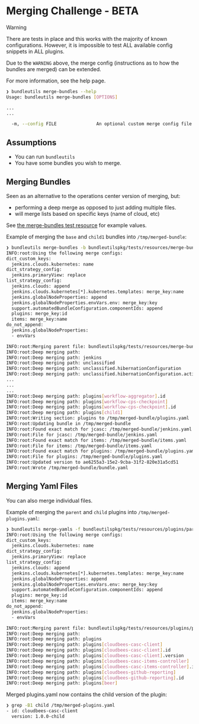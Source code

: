 # Merging Challenge - BETA

> [!WARNING]
> There are tests in place and this works with the majority of known configurations.
> However, it is impossible to test ALL available config snippets in ALL plugins.

Due to the `WARNING` above, the merge config (instructions as to how the bundles are merged) can be extended.

For more information, see the help page.

```sh
❯ bundleutils merge-bundles --help
Usage: bundleutils merge-bundles [OPTIONS]

...
...

  -m, --config FILE               An optional custom merge config file if needed (BUNDLEUTILS_MERGE_CONFIG)
```

## Assumptions

- You can run `bundleutils`
- You have some bundles you wish to merge.

## Merging Bundles

Seen as an alternative to the operations center version of merging, but:

- performing a deep merge as opposed to just adding multiple files.
- will merge lists based on specific keys (name of cloud, etc)

See [the merge-bundles test resource](../../../bundleutilspkg/tests/resources/merge-bundles) for example values.

Example of merging the `base` and `child1` bundles into `/tmp/merged-bundle`:

```sh
❯ bundleutils merge-bundles -b bundleutilspkg/tests/resources/merge-bundles/base -b bundleutilspkg/tests/resources/merge-bundles/child1 -o /tmp/merged-bundle
INFO:root:Using the following merge configs:
dict_custom_keys:
  jenkins.clouds.kubernetes: name
dict_strategy_config:
  jenkins.primaryView: replace
list_strategy_config:
  jenkins.clouds: append
  jenkins.clouds.kubernetes[*].kubernetes.templates: merge_key:name
  jenkins.globalNodeProperties: append
  jenkins.globalNodeProperties.envVars.env: merge_key:key
  support.automatedBundleConfiguration.componentIds: append
  plugins: merge_key:id
  items: merge_key:name
do_not_append:
  jenkins.globalNodeProperties:
  - envVars

INFO:root:Merging parent file: bundleutilspkg/tests/resources/merge-bundles/base/jenkins.yaml with child file: bundleutilspkg/tests/resources/merge-bundles/child1/jenkins.yaml
INFO:root:Deep merging path:
INFO:root:Deep merging path: jenkins
INFO:root:Deep merging path: unclassified
INFO:root:Deep merging path: unclassified.hibernationConfiguration
INFO:root:Deep merging path: unclassified.hibernationConfiguration.activities
...
...
...
INFO:root:Deep merging path: plugins[workflow-aggregator].id
INFO:root:Deep merging path: plugins[workflow-cps-checkpoint]
INFO:root:Deep merging path: plugins[workflow-cps-checkpoint].id
INFO:root:Deep merging path: plugins[child1]
INFO:root:Writing section: plugins to /tmp/merged-bundle/plugins.yaml
INFO:root:Updating bundle in /tmp/merged-bundle
INFO:root:Found exact match for jcasc: /tmp/merged-bundle/jenkins.yaml
INFO:root:File for jcasc: /tmp/merged-bundle/jenkins.yaml
INFO:root:Found exact match for items: /tmp/merged-bundle/items.yaml
INFO:root:File for items: /tmp/merged-bundle/items.yaml
INFO:root:Found exact match for plugins: /tmp/merged-bundle/plugins.yaml
INFO:root:File for plugins: /tmp/merged-bundle/plugins.yaml
INFO:root:Updated version to ae6255a3-15e2-9cba-31f2-820e31a5cd51
INFO:root:Wrote /tmp/merged-bundle/bundle.yaml
```

## Merging Yaml Files

You can also merge individual files.

Example of merging the `parent` and `child` plugins into `/tmp/merged-plugins.yaml`:

```sh
❯ bundleutils merge-yamls -f bundleutilspkg/tests/resources/plugins/parent.yaml -f bundleutilspkg/tests/resources/plugins/child.yaml -o /tmp/merged-plugins.yaml
INFO:root:Using the following merge configs:
dict_custom_keys:
  jenkins.clouds.kubernetes: name
dict_strategy_config:
  jenkins.primaryView: replace
list_strategy_config:
  jenkins.clouds: append
  jenkins.clouds.kubernetes[*].kubernetes.templates: merge_key:name
  jenkins.globalNodeProperties: append
  jenkins.globalNodeProperties.envVars.env: merge_key:key
  support.automatedBundleConfiguration.componentIds: append
  plugins: merge_key:id
  items: merge_key:name
do_not_append:
  jenkins.globalNodeProperties:
  - envVars

INFO:root:Merging parent file: bundleutilspkg/tests/resources/plugins/parent.yaml with child file: bundleutilspkg/tests/resources/plugins/child.yaml
INFO:root:Deep merging path:
INFO:root:Deep merging path: plugins
INFO:root:Deep merging path: plugins[cloudbees-casc-client]
INFO:root:Deep merging path: plugins[cloudbees-casc-client].id
INFO:root:Deep merging path: plugins[cloudbees-casc-client].version
INFO:root:Deep merging path: plugins[cloudbees-casc-items-controller]
INFO:root:Deep merging path: plugins[cloudbees-casc-items-controller].id
INFO:root:Deep merging path: plugins[cloudbees-github-reporting]
INFO:root:Deep merging path: plugins[cloudbees-github-reporting].id
INFO:root:Deep merging path: plugins[beer]
```

Merged plugins.yaml now contains the child version of the plugin:

```sh
❯ grep -B1 child /tmp/merged-plugins.yaml
- id: cloudbees-casc-client
  version: 1.0.0-child
```
